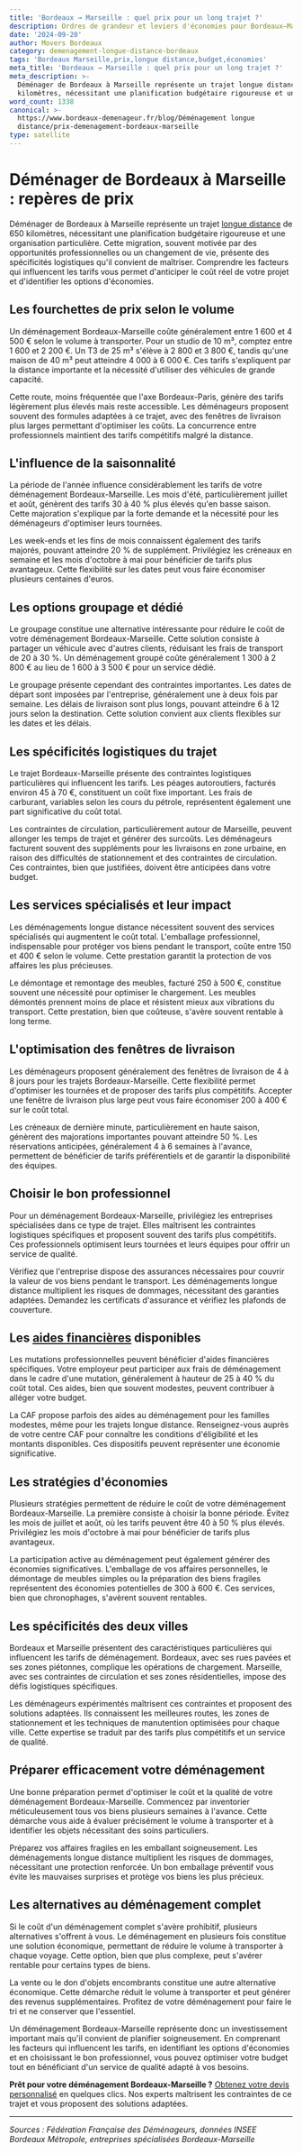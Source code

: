 ```yaml
---
title: 'Bordeaux → Marseille : quel prix pour un long trajet ?'
description: Ordres de grandeur et leviers d'économies pour Bordeaux–Marseille.
date: '2024-09-20'
author: Movers Bordeaux
category: demenagement-longue-distance-bordeaux
tags: 'Bordeaux Marseille,prix,longue distance,budget,économies'
meta_title: 'Bordeaux → Marseille : quel prix pour un long trajet ?'
meta_description: >-
  Déménager de Bordeaux à Marseille représente un trajet longue distance de 650
  kilomètres, nécessitant une planification budgétaire rigoureuse et une o.
word_count: 1338
canonical: >-
  https://www.bordeaux-demenageur.fr/blog/Déménagement longue
  distance/prix-demenagement-bordeaux-marseille
type: satellite
---
```



# Déménager de Bordeaux à Marseille : repères de prix

Déménager de Bordeaux à Marseille représente un trajet [longue distance](/blog/longue-distance/guide) de 650 kilomètres, nécessitant une planification budgétaire rigoureuse et une organisation particulière. Cette migration, souvent motivée par des opportunités professionnelles ou un changement de vie, présente des spécificités logistiques qu'il convient de maîtriser. Comprendre les facteurs qui influencent les tarifs vous permet d'anticiper le coût réel de votre projet et d'identifier les options d'économies.

## Les fourchettes de prix selon le volume

Un déménagement Bordeaux-Marseille coûte généralement entre 1 600 et 4 500 € selon le volume à transporter. Pour un studio de 10 m³, comptez entre 1 600 et 2 200 €. Un T3 de 25 m³ s'élève à 2 800 et 3 800 €, tandis qu'une maison de 40 m³ peut atteindre 4 000 à 6 000 €. Ces tarifs s'expliquent par la distance importante et la nécessité d'utiliser des véhicules de grande capacité.

Cette route, moins fréquentée que l'axe Bordeaux-Paris, génère des tarifs légèrement plus élevés mais reste accessible. Les déménageurs proposent souvent des formules adaptées à ce trajet, avec des fenêtres de livraison plus larges permettant d'optimiser les coûts. La concurrence entre professionnels maintient des tarifs compétitifs malgré la distance.

## L'influence de la saisonnalité

La période de l'année influence considérablement les tarifs de votre déménagement Bordeaux-Marseille. Les mois d'été, particulièrement juillet et août, génèrent des tarifs 30 à 40 % plus élevés qu'en basse saison. Cette majoration s'explique par la forte demande et la nécessité pour les déménageurs d'optimiser leurs tournées.

Les week-ends et les fins de mois connaissent également des tarifs majorés, pouvant atteindre 20 % de supplément. Privilégiez les créneaux en semaine et les mois d'octobre à mai pour bénéficier de tarifs plus avantageux. Cette flexibilité sur les dates peut vous faire économiser plusieurs centaines d'euros.

## Les options groupage et dédié

Le groupage constitue une alternative intéressante pour réduire le coût de votre déménagement Bordeaux-Marseille. Cette solution consiste à partager un véhicule avec d'autres clients, réduisant les frais de transport de 20 à 30 %. Un déménagement groupé coûte généralement 1 300 à 2 800 € au lieu de 1 600 à 3 500 € pour un service dédié.

Le groupage présente cependant des contraintes importantes. Les dates de départ sont imposées par l'entreprise, généralement une à deux fois par semaine. Les délais de livraison sont plus longs, pouvant atteindre 6 à 12 jours selon la destination. Cette solution convient aux clients flexibles sur les dates et les délais.

## Les spécificités logistiques du trajet

Le trajet Bordeaux-Marseille présente des contraintes logistiques particulières qui influencent les tarifs. Les péages autoroutiers, facturés environ 45 à 70 €, constituent un coût fixe important. Les frais de carburant, variables selon les cours du pétrole, représentent également une part significative du coût total.

Les contraintes de circulation, particulièrement autour de Marseille, peuvent allonger les temps de trajet et générer des surcoûts. Les déménageurs facturent souvent des suppléments pour les livraisons en zone urbaine, en raison des difficultés de stationnement et des contraintes de circulation. Ces contraintes, bien que justifiées, doivent être anticipées dans votre budget.

## Les services spécialisés et leur impact

Les déménagements longue distance nécessitent souvent des services spécialisés qui augmentent le coût total. L'emballage professionnel, indispensable pour protéger vos biens pendant le transport, coûte entre 150 et 400 € selon le volume. Cette prestation garantit la protection de vos affaires les plus précieuses.

Le démontage et remontage des meubles, facturé 250 à 500 €, constitue souvent une nécessité pour optimiser le chargement. Les meubles démontés prennent moins de place et résistent mieux aux vibrations du transport. Cette prestation, bien que coûteuse, s'avère souvent rentable à long terme.

## L'optimisation des fenêtres de livraison

Les déménageurs proposent généralement des fenêtres de livraison de 4 à 8 jours pour les trajets Bordeaux-Marseille. Cette flexibilité permet d'optimiser les tournées et de proposer des tarifs plus compétitifs. Accepter une fenêtre de livraison plus large peut vous faire économiser 200 à 400 € sur le coût total.

Les créneaux de dernière minute, particulièrement en haute saison, génèrent des majorations importantes pouvant atteindre 50 %. Les réservations anticipées, généralement 4 à 6 semaines à l'avance, permettent de bénéficier de tarifs préférentiels et de garantir la disponibilité des équipes.

## Choisir le bon professionnel

Pour un déménagement Bordeaux-Marseille, privilégiez les entreprises spécialisées dans ce type de trajet. Elles maîtrisent les contraintes logistiques spécifiques et proposent souvent des tarifs plus compétitifs. Ces professionnels optimisent leurs tournées et leurs équipes pour offrir un service de qualité.

Vérifiez que l'entreprise dispose des assurances nécessaires pour couvrir la valeur de vos biens pendant le transport. Les déménagements longue distance multiplient les risques de dommages, nécessitant des garanties adaptées. Demandez les certificats d'assurance et vérifiez les plafonds de couverture.

## Les [aides financières](/blog/etudiant/aide-financiere-demenagement-etudiant) disponibles

Les mutations professionnelles peuvent bénéficier d'aides financières spécifiques. Votre employeur peut participer aux frais de déménagement dans le cadre d'une mutation, généralement à hauteur de 25 à 40 % du coût total. Ces aides, bien que souvent modestes, peuvent contribuer à alléger votre budget.

La CAF propose parfois des aides au déménagement pour les familles modestes, même pour les trajets longue distance. Renseignez-vous auprès de votre centre CAF pour connaître les conditions d'éligibilité et les montants disponibles. Ces dispositifs peuvent représenter une économie significative.

## Les stratégies d'économies

Plusieurs stratégies permettent de réduire le coût de votre déménagement Bordeaux-Marseille. La première consiste à choisir la bonne période. Évitez les mois de juillet et août, où les tarifs peuvent être 40 à 50 % plus élevés. Privilégiez les mois d'octobre à mai pour bénéficier de tarifs plus avantageux.

La participation active au déménagement peut également générer des économies significatives. L'emballage de vos affaires personnelles, le démontage de meubles simples ou la préparation des biens fragiles représentent des économies potentielles de 300 à 600 €. Ces services, bien que chronophages, s'avèrent souvent rentables.

## Les spécificités des deux villes

Bordeaux et Marseille présentent des caractéristiques particulières qui influencent les tarifs de déménagement. Bordeaux, avec ses rues pavées et ses zones piétonnes, complique les opérations de chargement. Marseille, avec ses contraintes de circulation et ses zones résidentielles, impose des défis logistiques spécifiques.

Les déménageurs expérimentés maîtrisent ces contraintes et proposent des solutions adaptées. Ils connaissent les meilleures routes, les zones de stationnement et les techniques de manutention optimisées pour chaque ville. Cette expertise se traduit par des tarifs plus compétitifs et un service de qualité.

## Préparer efficacement votre déménagement

Une bonne préparation permet d'optimiser le coût et la qualité de votre déménagement Bordeaux-Marseille. Commencez par inventorier méticuleusement tous vos biens plusieurs semaines à l'avance. Cette démarche vous aide à évaluer précisément le volume à transporter et à identifier les objets nécessitant des soins particuliers.

Préparez vos affaires fragiles en les emballant soigneusement. Les déménagements longue distance multiplient les risques de dommages, nécessitant une protection renforcée. Un bon emballage préventif vous évite les mauvaises surprises et protège vos biens les plus précieux.

## Les alternatives au déménagement complet

Si le coût d'un déménagement complet s'avère prohibitif, plusieurs alternatives s'offrent à vous. Le déménagement en plusieurs fois constitue une solution économique, permettant de réduire le volume à transporter à chaque voyage. Cette option, bien que plus complexe, peut s'avérer rentable pour certains types de biens.

La vente ou le don d'objets encombrants constitue une autre alternative économique. Cette démarche réduit le volume à transporter et peut générer des revenus supplémentaires. Profitez de votre déménagement pour faire le tri et ne conserver que l'essentiel.

Un déménagement Bordeaux-Marseille représente donc un investissement important mais qu'il convient de planifier soigneusement. En comprenant les facteurs qui influencent les tarifs, en identifiant les options d'économies et en choisissant le bon professionnel, vous pouvez optimiser votre budget tout en bénéficiant d'un service de qualité adapté à vos besoins.

**Prêt pour votre déménagement Bordeaux-Marseille ?** [Obtenez votre devis personnalisé](/blog/devis/guide) en quelques clics. Nos experts maîtrisent les contraintes de ce trajet et vous proposent des solutions adaptées.

---

*Sources : Fédération Française des Déménageurs, données INSEE Bordeaux Métropole, entreprises spécialisées Bordeaux-Marseille*
